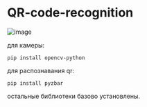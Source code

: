   # QR-code-recognition
  
![image](https://github.com/user-attachments/assets/91c246da-77ef-4ba2-8f80-03cf1f3e64b7)

для камеры:

  ```pip install opencv-python```  

для распознавания qr:

  ```pip install pyzbar```  

  
остальные библиотеки базово установлены.
